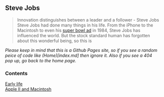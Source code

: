 ## Steve Jobs
 > Innovation distinguishes between a leader and a follower - Steve Jobs <br>
Steve Jobs had done many things in his life. From the iPhone to the Macintosh to even his [super bowl ad](https://www.youtube.com/watch?v=2zfqw8nhUwA) in 1984, Steve Jobs has influenced the world. But the stock standard human has forgotten about this wonderful being, so this is 

*Please keep in mind that this is a Github Pages site, so if you see a random peice of code like (Home)[index.md] then ignore it. Also if you see a 404 pop up, go back to the home page.*

### Contents
[Early life](earlylife.md) <br>
[Apple II and Macintosh](apple2andmacintosh.md)





